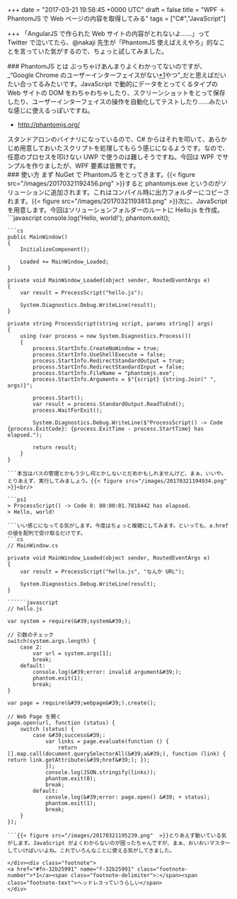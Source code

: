
+++
date = "2017-03-21 19:58:45 +0000 UTC"
draft = false
title = "WPF ＋ PhantomJS で Web ページの内容を取得してみる"
tags = ["C#","JavaScript"]

+++
「AngularJS で作られた Web サイトの内容がとれないよ……」って Twitter で泣いてたら、@nakaji 先生が「PhantomJS 使えばええやろ」的なことを言っていた気がするので、ちょっと試してみました。

<div class="section">
    ### PhantomJS とは
    ぶっちゃけあんまりよくわかってないのですが、_“Google Chrome のユーザーインターフェイスがない<a href="#f-32b25991" name="fn-32b25991" title="ヘッドレスっていうらしい">*1</a>やつ”_だと思えばだいたい合ってるみたいです。JavaScript で動的にデータをとってくるタイプの Web サイトの DOM をわちゃわちゃしたり、スクリーンショットをとって保存したり、ユーザーインターフェイスの操作を自動化してテストしたり……みたいな感じに使えるっぽいですね。

<ul>
<li><a href="http://phantomjs.org/">http://phantomjs.org/</a></li>
</ul>スタンドアロンのバイナリになっているので、C# からはそれを叩いて、あらかじめ用意しておいたスクリプトを処理してもらう感じになるようです。なので、任意のプロセスを叩けない UWP で使うのは難しそうですね。今回は WPF でサンプルを作りましたが、WPF 要素は皆無です。

</div>
<div class="section">
    ### 使い方
    まず NuGet で PhantomJS をとってきます。{{< figure src="/images/20170321192456.png"  >}}すると phantomjs.exe というのがソリューションに追加されます。これはコンパイル時に出力フォルダーにコピーされます。{{< figure src="/images/20170321193813.png"  >}}次に、JavaScript を用意します。今回はソリューションフォルダーのルートに Hello.js を作成。
```javascript
console.log(&#39;Hello, world!&#39;);
phantom.exit();

```最初なので、動作確認をするだけです。これも phantomjs.exe と同様、コンパイル時に出力フォルダーへコピーされるようにしておけばいいと思います。次は、これを呼ぶための C# コードを書きます。標準出力でやり取りする感じにしてみました。
```cs
public MainWindow()
{
    InitializeComponent();

    Loaded += MainWindow_Loaded;
}

private void MainWindow_Loaded(object sender, RoutedEventArgs e)
{
    var result = ProcessScript("hello.js");

    System.Diagnostics.Debug.WriteLine(result);
}

private string ProcessScript(string script, params string[] args)
{
    using (var process = new System.Diagnostics.Process())
    {
        process.StartInfo.CreateNoWindow = true;
        process.StartInfo.UseShellExecute = false;
        process.StartInfo.RedirectStandardOutput = true;
        process.StartInfo.RedirectStandardInput = false;
        process.StartInfo.FileName = "phantomjs.exe";
        process.StartInfo.Arguments = $"{script} {string.Join(" ", args)}";

        process.Start();
        var result = process.StandardOutput.ReadToEnd();
        process.WaitForExit();

        System.Diagnostics.Debug.WriteLine($"ProcessScript() -> Code {process.ExitCode}: {process.ExitTime - process.StartTime} has elapsed.");

        return result;
    }
}

```本当はパスの管理とかもう少し何とかしないとだめかもしれませんけど、まぁ、いいや。とりあえず、実行してみましょう。{{< figure src="/images/20170321194934.png"  >}}<br/>

```ps1
> ProcessScript() -> Code 0: 00:00:01.7818442 has elapsed.
> Hello, world!

```いい感じになってる気がします。今度はちょっと複雑にしてみます。といっても、a.href の値を配列で受け取るだけです。
```cs
// MainWindow.cs

private void MainWindow_Loaded(object sender, RoutedEventArgs e)
{
    var result = ProcessScript("hello.js", "なんか URL");

    System.Diagnostics.Debug.WriteLine(result);
}

``````javascript
// hello.js

var system = require(&#39;system&#39;);

// 引数のチェック
switch(system.args.length) {
    case 2:
        var url = system.args[1];
        break;
    default:
        console.log(&#39;error: invalid argument&#39;);
        phantom.exit(1);
        break;
}

var page = require(&#39;webpage&#39;).create();

// Web Page を開く
page.open(url, function (status) {
    switch (status) {
        case &#39;success&#39;:
            var links = page.evaluate(function () {
                return [].map.call(document.querySelectorAll(&#39;a&#39;), function (link) { return link.getAttribute(&#39;href&#39;); });
            });
            console.log(JSON.stringify(links));
            phantom.exit(0);
            break;
        default:
            console.log(&#39;error: page.open() &#39; + status);
            phantom.exit(1);
            break;
    }
});

```{{< figure src="/images/20170321195239.png"  >}}とりあえず動いている気がします。JavaScript がよくわからないのが困ったちゃんですが、まぁ、おいおいマスターしていけばいいよね。これでいろんなことに使える気がしてきました。

</div><div class="footnote">
<a href="#fn-32b25991" name="f-32b25991" class="footnote-number">*1</a><span class="footnote-delimiter">:</span><span class="footnote-text">ヘッドレスっていうらしい</span>
</div>

